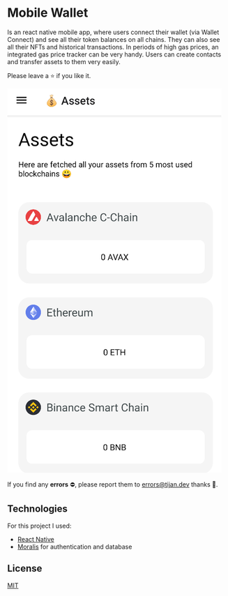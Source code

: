 # Mobile Wallet
Is an react native mobile app, where users connect their wallet (via Wallet Connect) and see all their token balances on all chains. They can also see all their NFTs and historical transactions. In periods of high gas prices, an integrated gas price tracker can be very handy. Users can create contacts and transfer assets to them very easily.

Please leave a ⭐ if you like it.

![App Preview](./app-preview.png)

If you find any **errors** ⛔, please report them to [errors@tijan.dev](mailto:errors@tijan.dev) thanks 🙏.

## Technologies
For this project I used:
- [React Native](https://reactnative.dev/)
- [Moralis](https://moralis.io/) for authentication and database

## License
[MIT](https://choosealicense.com/licenses/mit/)